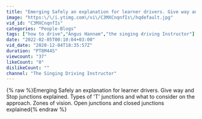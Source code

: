 ```yaml
---
title: "Emerging Safely an explanation for learner drivers. Give way and Stop junctions. Zones of vision."
image: "https:\/\/i.ytimg.com\/vi\/C3MXCnqnfIs\/hqdefault.jpg"
vid_id: "C3MXCnqnfIs"
categories: "People-Blogs"
tags: ["how to drive","Angus Hannam","the singing driving Instructor"]
date: "2022-02-05T00:10:04+03:00"
vid_date: "2020-12-04T18:35:57Z"
duration: "PT8M44S"
viewcount: "37"
likeCount: "0"
dislikeCount: ""
channel: "The Singing Driving Instructor"
---
```

{% raw %}Emerging Safely an explanation for learner drivers. Give way and Stop junctions explained. Types of 'T' junctions and what to consider on the approach. Zones of vision. Open junctions and closed junctions explained{% endraw %}
